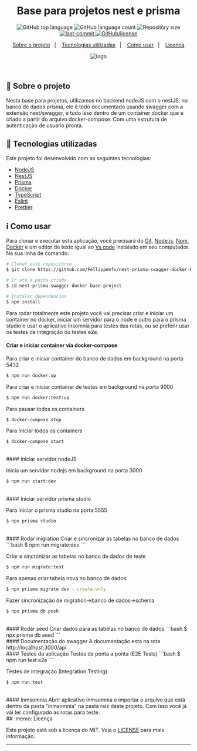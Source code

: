 <!-- /* cSpell:disable */
/* spell-checker: disable */
/* spellchecker: disable */ -->
<h1 align="center">Base para projetos nest e prisma </h1>

<p align="center">
  <img alt="GitHub top language" src="https://img.shields.io/github/languages/top/Fellippemfv/nest-prisma-project-concepts">

  <img alt="GitHub language count" src="https://img.shields.io/github/languages/count/Fellippemfv/nest-prisma-project-concepts?color=red">

  <img alt="Repository size" src="https://img.shields.io/github/repo-size/Fellippemfv/nest-prisma-project-concepts?color=yellow">
  
  <a href="https://github.com/Fellippemfv/nest-prisma-project-concepts/commits/master">
  	<img alt="last-commit" src="https://img.shields.io/github/last-commit/Fellippemfv/nest-prisma-project-concepts">
  </a>

  <a href="https://github.com/Fellippemfv/nest-prisma-project-concepts/blob/master/LICENSE.md">
  	<img alt="GitHub/license" src="https://img.shields.io/github/license/Fellippemfv/nest-prisma-project-concepts">
  </a>
</p>

<p align="center">
  <a href="#round_pushpin-sobre-o-projeto">Sobre o projeto</a>&nbsp;&nbsp;&nbsp;|&nbsp;&nbsp;&nbsp;
  <a href="#rocket-tecnologias-utilizadas">Tecnologias utilizadas</a>&nbsp;&nbsp;&nbsp;|&nbsp;&nbsp;&nbsp;
  <a href="#information_source-como-usar">Como usar</a>&nbsp;&nbsp;&nbsp;|&nbsp;&nbsp;&nbsp;
  <a href="#memo-licença">Licença</a>
</p>

<p align="center">
  <img alt="logo" title="logo" src="https://user-images.githubusercontent.com/67835741/200043624-cfa0a999-6a95-482c-ab68-7e546a02282e.png" />
</p>

<br>

## :round_pushpin: Sobre o projeto

Nesta base para projetos, utilizamos no backend nodeJS com o nestJS, no banco de dados prisma, ele é todo documentado usando swagger com a extensão nest/swagger, e tudo isso dentro de um container docker que é criado a partir do arquivo docker-compose. Com uma estrutura de autenticação de usuario pronta.


## :rocket: Tecnologias utilizadas

Este projeto foi desenvolvido com as seguintes tecnologias:

-  [NodeJS](https://nodejs.org/en/)
-  [NestJS](https://nestjs.com)
-  [Prisma](https://www.prisma.io)
-  [Docker](https://www.docker.com)
-  [TypeScript](https://www.typescriptlang.org)
-  [Eslint](https://eslint.org)
-  [Prettier](https://prettier.io)

## :information_source: Como usar

Para clonar e executar esta aplicação, você precisará do [Git](https://git-scm.com), [Node.js](https://nodejs.org/en/), [Npm](https://www.npmjs.com/), [Docker](https://www.docker.com) e um editor de texto igual ao [Vs code](https://code.visualstudio.com/) instalado em seu computador. Na sua linha de comando:

```bash
# Clonar este repositório
$ git clone https://github.com/Fellippemfv/nest-prisma-swagger-docker-base-project

# Ir até a pasta criada
$ cd nest-prisma-swagger-docker-base-project

# Instalar dependências
$ npm install
```
Para rodar totalmente este projeto você vai precisar criar e iniciar um container no docker, iniciar um servidor para o node e outro para o prisma studio e usar o aplicativo insomnia para testes das rotas, ou se preferir usar os testes de integração ou testes e2e.
<br>
#### Criar e iniciar container via docker-compose

Para criar e iniciar container do banco de dados em background na porta 5432
```bash
$ npm run docker:up
```
Para criar e iniciar container de testes em background na porta 9000
```bash
$ npm run docker:test:up
```
Para pausar todos os containers
```bash
$ docker-compose stop
```

Para iniciar todos os containers
```bash
$ docker-compose start
```
<br>
#### Iniciar servidor nodeJS

Inicia um servidor nodejs em background na porta 3000
```bash
$ npm run start:dev
```
<br>
#### Iniciar servidor prisma studio

Para iniciar o prisma studio na porta 5555
```bash
$ npx prisma studio
```
<br>
#### Rodar migration
Criar e sincronizar as tabelas no banco de dados
```bash
$ npm run migrate:dev
```

Criar e sincronizar as tabelas no banco de dados de teste
```bash
$ npm run migrate:test
```

Para apenas criar tabela nova no banco de dados
```bash
$ npx prisma migrate dev --create-only
```

Fazer sincronização de migration->banco de dados->schema
```bash
$ npx prisma db push
```
<br>
#### Rodar seed
Criar dados para as tabelas no banco de dados
```bash
$ npx prisma db seed
```
<br>
#### Documentação do swagger
A documentação esta na rota http://localhost:3000/api
<br>
#### Testes da aplicação
Testes de ponta a ponta (E2E Tests)
```bash
$ npm run test:e2e
```

Testes de integração (Integration Testing)
```bash
$ npm run test
```
<br>
#### Inmsomnia 
Abrir aplicativo inmsomnia e importar o arquivo que está dentro da pasta "inmsomnia" na pasta raiz deste projeto. Com isso você já vai ter configurado as rotas para teste.
<br>
## :memo: Licença

Este projeto está sob a licença do MIT. Veja o [LICENSE](https://github.com/Fellippemfv/nest-prisma-project-concepts/blob/master/LICENSE.md) para mais informação.

---
